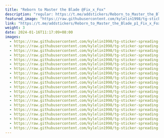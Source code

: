 ```yaml
---
title: "Reborn to Master the Blade @Fix_x_Fox"
description: "regular: https://t.me/addstickers/Reborn_to_Master_the_Blade_p1_Fix_x_Fox"
featured_image: "https://raw.githubusercontent.com/kylelin1998/tg-sticker-spreading-worldwide-images/main/img/0c50d1dc-d472-4626-847f-6e2ee3f38c55.jpg"
link: "https://t.me/addstickers/Reborn_to_Master_the_Blade_p1_Fix_x_Fox"
weight: 3
date: 2024-01-16T11:17:09+08:00
images:
  - https://raw.githubusercontent.com/kylelin1998/tg-sticker-spreading-worldwide-images/main/img/0c50d1dc-d472-4626-847f-6e2ee3f38c55.jpg
  - https://raw.githubusercontent.com/kylelin1998/tg-sticker-spreading-worldwide-images/main/img/da84224a-d672-417d-972b-e05a03bf6858.jpg
  - https://raw.githubusercontent.com/kylelin1998/tg-sticker-spreading-worldwide-images/main/img/79be6d4e-bc14-4bc4-b6eb-140d83fe3352.jpg
  - https://raw.githubusercontent.com/kylelin1998/tg-sticker-spreading-worldwide-images/main/img/cdd027f2-c165-4765-94da-43fa7a68245f.jpg
  - https://raw.githubusercontent.com/kylelin1998/tg-sticker-spreading-worldwide-images/main/img/e79e425d-e80f-4dac-aab9-8c8efdcb8295.jpg
  - https://raw.githubusercontent.com/kylelin1998/tg-sticker-spreading-worldwide-images/main/img/1aab8454-9424-4d99-b2d1-b8900879f92d.jpg
  - https://raw.githubusercontent.com/kylelin1998/tg-sticker-spreading-worldwide-images/main/img/81762837-6937-40fc-a162-7c596fab5172.jpg
  - https://raw.githubusercontent.com/kylelin1998/tg-sticker-spreading-worldwide-images/main/img/687443ff-952a-460d-b029-97c648597842.jpg
  - https://raw.githubusercontent.com/kylelin1998/tg-sticker-spreading-worldwide-images/main/img/376f82e2-744c-49aa-a3cb-da480a2f6e6e.jpg
  - https://raw.githubusercontent.com/kylelin1998/tg-sticker-spreading-worldwide-images/main/img/08babec2-aa31-452c-a5f3-8b2154290bb5.jpg
  - https://raw.githubusercontent.com/kylelin1998/tg-sticker-spreading-worldwide-images/main/img/bdde370a-206e-4307-9426-bb493c18e225.jpg
  - https://raw.githubusercontent.com/kylelin1998/tg-sticker-spreading-worldwide-images/main/img/6b915c21-f6ce-45b5-8458-0a4c5cdcd880.jpg
  - https://raw.githubusercontent.com/kylelin1998/tg-sticker-spreading-worldwide-images/main/img/67436381-1b2a-440b-aa46-a78df9c2150a.jpg
  - https://raw.githubusercontent.com/kylelin1998/tg-sticker-spreading-worldwide-images/main/img/7aab038d-504e-4478-ab4d-3ad6c8af648c.jpg
  - https://raw.githubusercontent.com/kylelin1998/tg-sticker-spreading-worldwide-images/main/img/ff700629-461f-4585-86dc-5f6911025192.jpg
  - https://raw.githubusercontent.com/kylelin1998/tg-sticker-spreading-worldwide-images/main/img/a5b1a8f9-45c3-4cc2-9c1e-b3cbe97527b8.jpg
  - https://raw.githubusercontent.com/kylelin1998/tg-sticker-spreading-worldwide-images/main/img/fdfd862a-3496-4201-ba21-99324a459367.jpg
  - https://raw.githubusercontent.com/kylelin1998/tg-sticker-spreading-worldwide-images/main/img/a891d0ea-e950-4552-8e83-37adbb1a044d.jpg
  - https://raw.githubusercontent.com/kylelin1998/tg-sticker-spreading-worldwide-images/main/img/20993a50-b87f-4dac-ae18-6fb859e96824.jpg
  - https://raw.githubusercontent.com/kylelin1998/tg-sticker-spreading-worldwide-images/main/img/60c8a00e-8151-4265-b288-1997a8488be4.jpg
---
```

